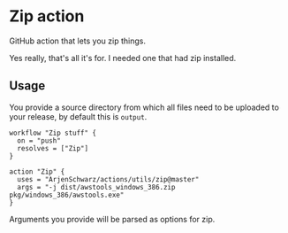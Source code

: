 # Zip action

GitHub action that lets you zip things.

Yes really, that's all it's for. I needed one that had zip installed.

## Usage

You provide a source directory from which all files need to be uploaded to your release, by default this is `output`.

```hcl
workflow "Zip stuff" {
  on = "push"
  resolves = ["Zip"]
}

action "Zip" {
  uses = "ArjenSchwarz/actions/utils/zip@master"
  args = "-j dist/awstools_windows_386.zip pkg/windows_386/awstools.exe"
}
```

Arguments you provide will be parsed as options for zip.

